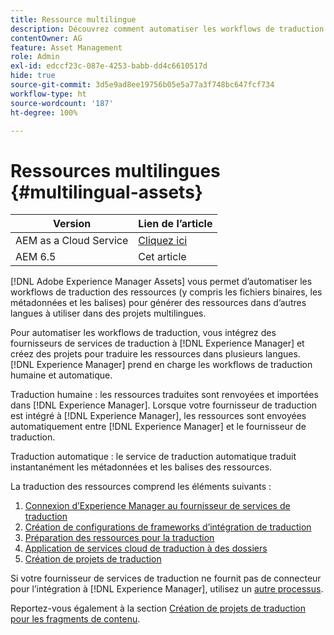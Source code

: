 ```yaml
---
title: Ressource multilingue
description: Découvrez comment automatiser les workflows de traduction des ressources, y compris les fichiers binaires, les métadonnées et les balises, dans plusieurs langues.
contentOwner: AG
feature: Asset Management
role: Admin
exl-id: edccf23c-087e-4253-babb-dd4c6610517d
hide: true
source-git-commit: 3d5e9ad8ee19756b05e5a77a3f748bc647fcf734
workflow-type: ht
source-wordcount: '187'
ht-degree: 100%

---
```


# Ressources multilingues {#multilingual-assets}

| Version | Lien de l’article |
| -------- | ---------------------------- |
| AEM as a Cloud Service | [Cliquez ici](https://experienceleague.adobe.com/docs/experience-manager-cloud-service/content/assets/admin/translate-assets.html?lang=fr) |
| AEM 6.5 | Cet article |

[!DNL Adobe Experience Manager Assets] vous permet d’automatiser les workflows de traduction des ressources (y compris les fichiers binaires, les métadonnées et les balises) pour générer des ressources dans d’autres langues à utiliser dans des projets multilingues.

Pour automatiser les workflows de traduction, vous intégrez des fournisseurs de services de traduction à [!DNL Experience Manager] et créez des projets pour traduire les ressources dans plusieurs langues. [!DNL Experience Manager] prend en charge les workflows de traduction humaine et automatique.

Traduction humaine : les ressources traduites sont renvoyées et importées dans [!DNL Experience Manager]. Lorsque votre fournisseur de traduction est intégré à [!DNL Experience Manager], les ressources sont envoyées automatiquement entre [!DNL Experience Manager] et le fournisseur de traduction.

Traduction automatique : le service de traduction automatique traduit instantanément les métadonnées et les balises des ressources.

La traduction des ressources comprend les éléments suivants :

1. [Connexion d’Experience Manager au fournisseur de services de traduction](/help/sites-administering/tc-tic.md#connecting-to-a-translation-service-provider)
1. [Création de configurations de frameworks d’intégration de traduction](/help/sites-administering/tc-tic.md)
1. [Préparation des ressources pour la traduction](preparing-assets-for-translation.md)
1. [Application de services cloud de traduction à des dossiers](transition-cloud-services.md)
1. [Création de projets de traduction](translation-projects.md)

Si votre fournisseur de services de traduction ne fournit pas de connecteur pour l’intégration à [!DNL Experience Manager], utilisez un [autre processus](/help/sites-administering/tc-manage.md#exporting-a-translation-job).

Reportez-vous également à la section [Création de projets de traduction pour les fragments de contenu](creating-translation-projects-for-content-fragments.md).
